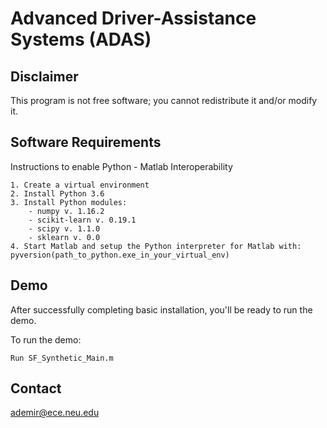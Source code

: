 # Advanced Driver-Assistance Systems (ADAS)

## Disclaimer
This program is not free software; you cannot redistribute it and/or modify it.

## Software Requirements

Instructions to enable Python - Matlab Interoperability
```
1. Create a virtual environment
2. Install Python 3.6
3. Install Python modules:
    - numpy v. 1.16.2
    - scikit-learn v. 0.19.1
    - scipy v. 1.1.0
    - sklearn v. 0.0
4. Start Matlab and setup the Python interpreter for Matlab with: pyversion(path_to_python.exe_in_your_virtual_env)
```

## Demo
After successfully completing basic installation, you'll be ready to run the demo.

To run the demo:
```
Run SF_Synthetic_Main.m
```

## Contact
ademir@ece.neu.edu
